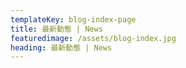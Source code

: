 ```yaml
---
templateKey: blog-index-page
title: 最新動態 | News
featuredimage: /assets/blog-index.jpg
heading: 最新動態 | News
---
```


